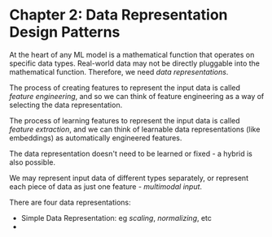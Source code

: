 # Chapter 2: Data Representation Design Patterns

At the heart of any ML model is a mathematical function that operates on specific data types. Real-world data may not be directly pluggable into the mathematical function. Therefore, we need _data representations_.

The process of creating features to represent the input data is called _feature engineering_, and so we can think of feature engineering as a way of selecting the data representation.

The process of learning features to represent the input data is called _feature extraction_, and we can think of learnable data representations (like embeddings) as automatically engineered features.

The data representation doesn't need to be learned or fixed - a hybrid is also possible.

We may represent input data of different types separately, or represent each piece of data as just one feature - _multimodal input_.

There are four data representations:

* Simple Data Representation: eg _scaling_, _normalizing_, etc
* 